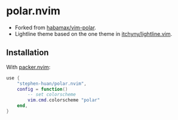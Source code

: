 # polar.nvim

- Forked from [habamax/vim-polar](https://github.com/habamax/vim-polar).
- Lightline theme based on the one theme in [itchyny/lightline.vim](https://github.com/itchyny/lightline.vim/blob/master/autoload/lightline/colorscheme/one.vim).

## Installation

With [packer.nvim](https://github.com/wbthomason/packer.nvim):

```lua
use {
    "stephen-huan/polar.nvim",
    config = function()
        -- set colorscheme
        vim.cmd.colorscheme "polar"
    end,
}
```
